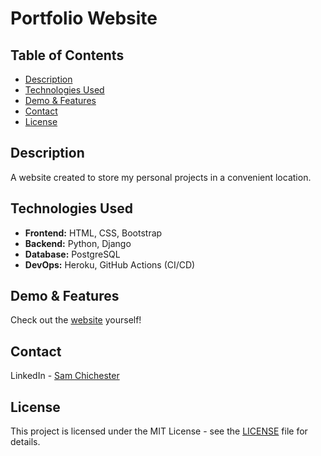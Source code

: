 # Portfolio Website
## Table of Contents
- [Description](#description)
- [Technologies Used](#technologies-used)
- [Demo & Features](#demo--features)
- [Contact](#contact)
- [License](#license)

## Description
A website created to store my personal projects in a convenient location.

## Technologies Used
- **Frontend:** HTML, CSS, Bootstrap
- **Backend:** Python, Django
- **Database:** PostgreSQL
- **DevOps:** Heroku, GitHub Actions (CI/CD)

## Demo & Features
Check out the [website](https://samchichester.com) yourself! 

## Contact
LinkedIn - [Sam Chichester](https://www.linkedin.com/in/sam-chichester-48367123b/)

## License
This project is licensed under the MIT License - see the [LICENSE](LICENSE) file for details.

